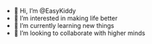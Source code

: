 - 👋 Hi, I’m @EasyKiddy
- 👀 I’m interested in making life better
- 🌱 I’m currently learning new things
- 💞️ I’m looking to collaborate with higher minds


<!---
EasyKiddy/EasyKiddy is a ✨ special ✨ repository because its `README.md` (this file) appears on your GitHub profile.
You can click the Preview link to take a look at your changes.
--->
